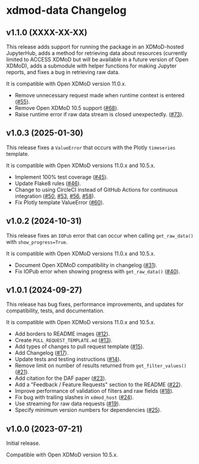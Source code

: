 # xdmod-data Changelog

## v1.1.0 (XXXX-XX-XX)

This release adds support for running the package in an XDMoD-hosted
JupyterHub, adds a method for retrieving data about resources (currently
limited to ACCESS XDMoD but will be available in a future version of Open
XDMoD), adds a submodule with helper functions for making Jupyter reports, and
fixes a bug in retrieving raw data.

It is compatible with Open XDMoD version 11.0.x.

- Remove unnecessary request made when runtime context is entered
  ([\#55](https://github.com/ubccr/xdmod-data/pull/55)).
- Remove Open XDMoD 10.5 support
  ([\#68](https://github.com/ubccr/xdmod-data/pull/68)).
- Raise runtime error if raw data stream is closed unexpectedly.
  ([\#73](https://github.com/ubccr/xdmod-data/pull/73)).

## v1.0.3 (2025-01-30)

This release fixes a `ValueError` that occurs with the Plotly `timeseries`
template.

It is compatible with Open XDMoD versions 11.0.x and 10.5.x.

- Implement 100% test coverage
  ([\#45](https://github.com/ubccr/xdmod-data/pull/45)).
- Update Flake8 rules ([\#46](https://github.com/ubccr/xdmod-data/pull/46)).
- Change to using CircleCI instead of GitHub Actions for continuous integration
  ([\#50](https://github.com/ubccr/xdmod-data/pull/50),
  [\#53](https://github.com/ubccr/xdmod-data/pull/53),
  [\#56](https://github.com/ubccr/xdmod-data/pull/56),
  [\#58](https://github.com/ubccr/xdmod-data/pull/58)).
- Fix Plotly template ValueError
  ([\#60](https://github.com/ubccr/xdmod-data/pull/60)).

## v1.0.2 (2024-10-31)

This release fixes an `IOPub` error that can occur when calling
`get_raw_data()` with `show_progress=True`.

It is compatible with Open XDMoD versions 11.0.x and 10.5.x.

- Document Open XDMoD compatibility in changelog
  ([\#31](https://github.com/ubccr/xdmod-data/pull/31)).
- Fix IOPub error when showing progress with `get_raw_data()`
  ([\#40](https://github.com/ubccr/xdmod-data/pull/40)).

## v1.0.1 (2024-09-27)

This release has bug fixes, performance improvements, and updates for
compatibility, tests, and documentation.

It is compatible with Open XDMoD versions 11.0.x and 10.5.x.

- Add borders to README images
  ([\#12](https://github.com/ubccr/xdmod-data/pull/12)).
- Create `PULL_REQUEST_TEMPLATE.md`
  ([\#13](https://github.com/ubccr/xdmod-data/pull/13)).
- Add types of changes to pull request template
  ([\#15](https://github.com/ubccr/xdmod-data/pull/15)).
- Add Changelog ([\#17](https://github.com/ubccr/xdmod-data/pull/17)).
- Update tests and testing instructions
  ([\#14](https://github.com/ubccr/xdmod-data/pull/14)).
- Remove limit on number of results returned from `get_filter_values()`
  ([\#21](https://github.com/ubccr/xdmod-data/pull/21)).
- Add citation for the DAF paper
  ([\#23](https://github.com/ubccr/xdmod-data/pull/23)).
- Add a "Feedback / Feature Requests" section to the README
  ([\#22](https://github.com/ubccr/xdmod-data/pull/22)).
- Improve performance of validation of filters and raw fields
  ([\#18](https://github.com/ubccr/xdmod-data/pull/18)).
- Fix bug with trailing slashes in `xdmod_host`
  ([\#24](https://github.com/ubccr/xdmod-data/pull/24)).
- Use streaming for raw data requests
  ([\#19](https://github.com/ubccr/xdmod-data/pull/19)).
- Specify minimum version numbers for dependencies
  ([\#25](https://github.com/ubccr/xdmod-data/pull/25)).

## v1.0.0 (2023-07-21)

Initial release.

Compatible with Open XDMoD version 10.5.x.
